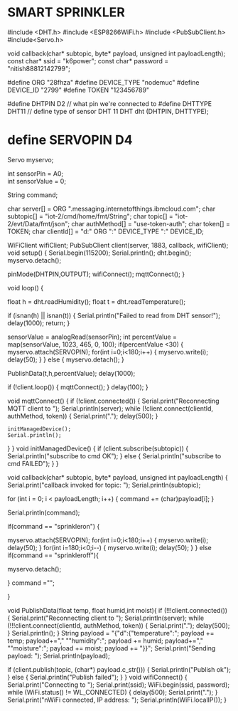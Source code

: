 # SMART SPRINKLER
#include <DHT.h>
#include <ESP8266WiFi.h>
#include <PubSubClient.h>
#include<Servo.h>

void callback(char* subtopic, byte* payload, unsigned int payloadLength);
const char* ssid = "k6power";
const char* password = "nitish88812142799";

#define ORG "28fhza"
#define DEVICE_TYPE "nodemuc"
#define DEVICE_ID "2799"
#define TOKEN "123456789"

#define DHTPIN D2    // what pin we're connected to
#define DHTTYPE DHT11   // define type of sensor DHT 11
DHT dht (DHTPIN, DHTTYPE);

 # define SERVOPIN D4

Servo myservo;

int sensorPin = A0;  
int sensorValue = 0;

String command;

char server[] = ORG ".messaging.internetofthings.ibmcloud.com";
char subtopic[] = "iot-2/cmd/home/fmt/String";
char topic[] = "iot-2/evt/Data/fmt/json";
char authMethod[] = "use-token-auth";
char token[] = TOKEN;
char clientId[] = "d:" ORG ":" DEVICE_TYPE ":" DEVICE_ID;


WiFiClient wifiClient;
PubSubClient client(server, 1883, callback, wifiClient);
void setup() {
 Serial.begin(115200);
 Serial.println();
 dht.begin();
  myservo.detach();

  pinMode(DHTPIN,OUTPUT);
wifiConnect();
 mqttConnect();
}

void loop() {

float h = dht.readHumidity();
float t = dht.readTemperature();

if (isnan(h) || isnan(t))
{
Serial.println("Failed to read from DHT sensor!");
delay(1000);
return;
}

 sensorValue = analogRead(sensorPin);
  int percentValue = map(sensorValue, 1023, 465, 0, 100);
  if(percentValue <30)
  {
    myservo.attach(SERVOPIN);
    for(int i=0;i<180;i++)
    {
       myservo.write(i);
       delay(50);
     }
  }
     else
     {
      myservo.detach();
      }
    
    
PublishData(t,h,percentValue);
delay(1000);
 
  if (!client.loop()) {
    mqttConnect();
  }
delay(100);
}

void mqttConnect() {
  if (!client.connected()) {
    Serial.print("Reconnecting MQTT client to "); 
    Serial.println(server);
    while (!client.connect(clientId, authMethod, token)) {
      Serial.print(".");
      delay(500);
    }
    
    initManagedDevice();
    Serial.println();
  }
}
void initManagedDevice() {
  if (client.subscribe(subtopic)) {
    Serial.println("subscribe to cmd OK");
  } else {
    Serial.println("subscribe to cmd FAILED");
  }
}

void callback(char* subtopic, byte* payload, unsigned int payloadLength) {
  Serial.print("callback invoked for topic: "); 
  Serial.println(subtopic);

  for (int i = 0; i < payloadLength; i++) {
    command += (char)payload[i];
  }
  
Serial.println(command);


if(command == "sprinkleron")
{
  
  myservo.attach(SERVOPIN);
  for(int i=0;i<180;i++)
{
  myservo.write(i);
delay(50);
}
 for(int i=180;i<0;i--)
{
  myservo.write(i);
delay(50);
}
}
else if(command == "sprinkleroff"){
 
  myservo.detach();
 
}
command ="";

}

void PublishData(float temp, float humid,int moist){
 if (!!!client.connected()) {
 Serial.print("Reconnecting client to ");
 Serial.println(server);
 while (!!!client.connect(clientId, authMethod, token)) {
 Serial.print(".");
 delay(500);
 }
 Serial.println();
 }
  String payload = "{\"d\":{\"temperature\":";
  payload += temp;
  payload+="," "\"humidity\":";
  payload += humid;
  payload+="," "\"moisture\":";
  payload += moist;
  payload += "}}";
 Serial.print("Sending payload: ");
 Serial.println(payload);
  
 if (client.publish(topic, (char*) payload.c_str())) {
 Serial.println("Publish ok");
 } else {
 Serial.println("Publish failed");
 }
}
void wifiConnect() {
  Serial.print("Connecting to "); Serial.print(ssid);
  WiFi.begin(ssid, password);
  while (WiFi.status() != WL_CONNECTED) {
    delay(500);
    Serial.print(".");
  }
  Serial.print("nWiFi connected, IP address: "); Serial.println(WiFi.localIP());
}

